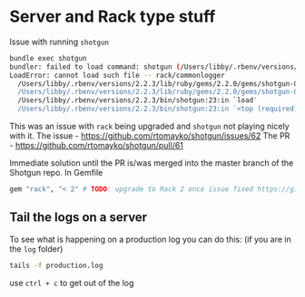 # Server and Rack type stuff

Issue with running `shotgun`

```bash
bundle exec shotgun
bundler: failed to load command: shotgun (/Users/libby/.rbenv/versions/2.2.3/bin/shotgun)
LoadError: cannot load such file -- rack/commonlogger
  /Users/libby/.rbenv/versions/2.2.3/lib/ruby/gems/2.2.0/gems/shotgun-0.9.1/bin/shotgun:112:in `require'
  /Users/libby/.rbenv/versions/2.2.3/lib/ruby/gems/2.2.0/gems/shotgun-0.9.1/bin/shotgun:112:in `<top (required)>'
  /Users/libby/.rbenv/versions/2.2.3/bin/shotgun:23:in `load'
  /Users/libby/.rbenv/versions/2.2.3/bin/shotgun:23:in `<top (required)>'
```

This was an issue with `rack` being upgraded and `shotgun` not playing nicely with it.
The issue - https://github.com/rtomayko/shotgun/issues/62
The PR - https://github.com/rtomayko/shotgun/pull/61

Immediate solution until the PR is/was merged into the master branch of the Shotgun repo.
In Gemfile
```ruby
gem "rack", "< 2" # TODO: upgrade to Rack 2 once issue fixed https://github.com/rtomayko/shotgun/pull/61
```

## Tail the logs on a server
To see what is happening on a production log you can do this:
(if you are in the `log` folder)

```bash
tails -f production.log
```
use `ctrl + c` to get out of the log
